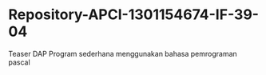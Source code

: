 # Repository-APCI-1301154674-IF-39-04
Teaser DAP
Program sederhana menggunakan bahasa pemrograman pascal
